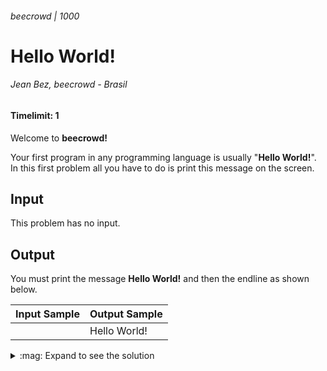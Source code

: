 ###### beecrowd | 1000

# Hello World!

###### Jean Bez, beecrowd - Brasil

#### Timelimit: 1

Welcome to **beecrowd!**

Your first program in any programming language is usually "**Hello World!**". In this first problem all you have to do is print this message on the screen.

## Input

This problem has no input.

## Output

You must print the message **Hello World!** and then the endline as shown below.

| Input Sample | Output Sample |
| ------------ | ------------- |
|              | Hello World!  |

<details>
  <summary>:mag: Expand to see the solution</summary>
  <p>

## Solution in C

```c
#include <stdio.h>

int main() {

  printf("Hello World!\n");
  return 0;
}
```

## Solution in C++

```c++
#include <iostream>
using namespace std;

int main() {

  cout << "Hello World!" << endl;
  return 0;
}
```

## Solution in Haskell

```haskell
main = putStrLn "Hello World!"
```

## Solution in JavaScript

```javascript
console.log("Hello World!");
```

## Solution in Lua

```lua
print("Hello World!")
```

## Solution in Python

```python
print("Hello World!")
```

## Solution in Ruby

```ruby
puts 'Hello World!'
```

## Solution in Rust

```rust
fn main() {
    println!("Hello World!");
}
```

</p>
</details>
